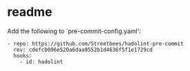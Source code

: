 # readme

Add the following to `pre-commit-config.yaml':

```
- repo: https://github.com/Streetbees/hadolint-pre-commit
  rev: cdefcb096e520a6daa9552b1d4636f5f1e1729cd
  hooks:
    - id: hadolint
```
